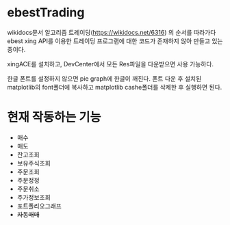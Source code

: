 # ebestTrading


 wikidocs문서 알고리즘 트레이딩(https://wikidocs.net/6316) 의 순서를 따라가다
ebest xing API를 이용한 트레이딩 프로그램에 대한 코드가 존재하지 않아 만들고 있는 중이다.

xingACE를 설치하고, DevCenter에서 모든 Res파일을 다운받으면 사용 가능하다.

한글 폰트를 설정하지 않으면 pie graph에 한글이 깨진다.
폰트 다운 후 설치된 matplotlib의 font폴더에 복사하고 matplotlib cashe폴더를 삭제한 후 실행하면 된다.


# 현재 작동하는 기능

- 매수
- 매도
- 잔고조회
- 보유주식조회
- 주문조회
- 주문정정
- 주문취소
- 주가정보조회
- 포트폴리오그래프
- ~~자동매매~~
